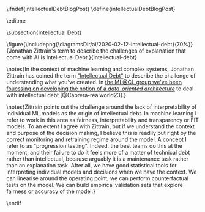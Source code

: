 \ifndef{intellectualDebtBlogPost}
\define{intellectualDebtBlogPost}

\editme

\subsection{Intellectual Debt}

\figure{\includepng{\diagramsDir/ai/2020-02-12-intellectual-debt}{70%}}{Jonathan Zittrain's term to describe the challenges of explanation that come with AI is Intellectual Debt.}{intellectual-debt}

\notes{In the context of machine learning and complex systems, Jonathan Zittrain has coined the term ["Intellectual Debt"](https://medium.com/berkman-klein-center/from-technical-debt-to-intellectual-debt-in-ai-e05ac56a502c) to describe the challenge of understanding what you've created. In [the ML@CL group we've been foucssing on developing the notion of a *data-oriented architecture*](https://mlatcl.github.io/projects/data-oriented-architectures-for-ai-based-systems.html) to deal with intellectual debt [@Cabrera-realworld23].}

\notes{Zittrain points out the challenge around the lack of interpretability
of individual ML models as the origin of intellectual debt. In machine
learning I refer to work in this area as fairness, interpretability
and transparency or FIT models. To an extent I agree with Zittrain,
but if we understand the context and purpose of the decision making, I
believe this is readily put right by the correct monitoring and
retraining regime around the model. A concept I refer to as
"progression testing". Indeed, the best teams do this at the moment,
and their failure to do it feels more of a matter of technical debt
rather than intellectual, because arguably it is a maintenance task
rather than an explanation task. After all, we have good statistical
tools for interpreting individual models and decisions when we have
the context. We can linearise around the operating point, we can
perform counterfactual tests on the model. We can build empirical
validation sets that explore fairness or accuracy of the model.}

\endif
